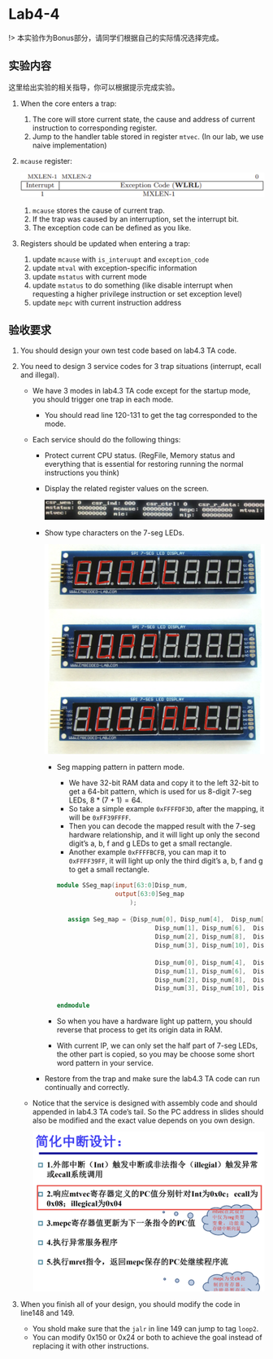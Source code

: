 # Lab4-4

!> 本实验作为Bonus部分，请同学们根据自己的实际情况选择完成。

## 实验内容

这里给出实验的相关指导，你可以根据提示完成实验。

1. When the core enters a trap:

   1. The core will store current state, the cause and address of current instruction to corresponding register.
   2. Jump to the handler table stored in register `mtvec`. (In our lab, we use naive implementation)

2. `mcause` register:

   ![Untitled](./assets/7_0.png)

   1. `mcause` stores the cause of current trap.
   2. If the trap was caused by an interruption, set the interrupt bit.
   3. The exception code can be defined as you like.

3. Registers should be updated when entering a trap:

   1. update `mcause` with `is_interuupt` and `exception_code`
   2. update `mtval` with exception-specific information
   3. update `mstatus` with current mode
   4. update `mstatus` to do something (like disable interrupt when requesting a higher privilege instruction or set exception level)
   5. update `mepc` with current instruction address

## 验收要求

1. You should design your own test code based on lab4.3 TA code.

2. You need to design 3 service codes for 3 trap situations (interrupt, ecall and illegal).

   - We have 3 modes in lab4.3 TA code except for the startup mode, you should trigger one trap in each mode.

     - You should read line 120-131 to get the tag corresponded to the mode.

   - Each service should do the following things:

     - Protect current CPU status. (RegFile, Memory status and everything that is essential for restoring running the normal instructions you think)

     - Display the related register values on the screen.

       ![Untitled](./assets/7_1.png)

     - Show type characters on the 7-seg LEDs.

       ![559CE51BB33F411099EC7C89AAAA1F6C.png](./assets/7_2.png)

       - Seg mapping pattern in pattern mode.

         - We have 32-bit RAM data and copy it to the left 32-bit to get a 64-bit pattern, which is used for us 8-digit 7-seg LEDs, $8*(7+1)=64$.
         - So take a simple example `0xFFFFDF3D`, after the mapping, it will be `0xFF39FFFF`.
         - Then you can decode the mapped result with the 7-seg hardware relationship, and it will light up only the second digit’s a, b, f and g LEDs to get a small rectangle.
         - Another example `0xFFFFBCFB`, you can map it to `0xFFFF39FF`, it will light up only the third digit’s a, b, f and g to get a small rectangle.

         ```verilog
         module SSeg_map(input[63:0]Disp_num, 
                         output[63:0]Seg_map
         					 );
         
            assign Seg_map = {Disp_num[0], Disp_num[4],  Disp_num[16], Disp_num[25], Disp_num[17], Disp_num[5],  Disp_num[12], Disp_num[24], 							 
         							Disp_num[1], Disp_num[6],  Disp_num[18], Disp_num[27], Disp_num[19], Disp_num[7],  Disp_num[13], Disp_num[26], 
         							Disp_num[2], Disp_num[8],  Disp_num[20], Disp_num[29], Disp_num[21], Disp_num[9],  Disp_num[14], Disp_num[28], 
         							Disp_num[3], Disp_num[10], Disp_num[22], Disp_num[31], Disp_num[23], Disp_num[11], Disp_num[15], Disp_num[30],
         							                                                                                   
         							Disp_num[0], Disp_num[4],  Disp_num[16], Disp_num[25], Disp_num[17], Disp_num[5],  Disp_num[12], Disp_num[24], 
         							Disp_num[1], Disp_num[6],  Disp_num[18], Disp_num[27], Disp_num[19], Disp_num[7],  Disp_num[13], Disp_num[26], 
         							Disp_num[2], Disp_num[8],  Disp_num[20], Disp_num[29], Disp_num[21], Disp_num[9],  Disp_num[14], Disp_num[28], 
         							Disp_num[3], Disp_num[10], Disp_num[22], Disp_num[31], Disp_num[23], Disp_num[11], Disp_num[15], Disp_num[30]};
         	            
         endmodule
         ```

       - So when you have a hardware light up pattern, you should reverse that process to get its origin data in RAM.

       - With current IP, we can only set the half part of 7-seg LEDs, the other part is copied, so you may be choose some short word pattern in your service.

     - Restore from the trap and make sure the lab4.3 TA code can run continually and correctly.

   - Notice that the service is designed with assembly code and should appended in lab4.3 TA code’s tail. So the PC address in slides should also be modified and the exact value depends on you own design.

     ![Untitled](./assets/7_3.png)

3. When you finish all of your design, you should modify the code in line148 and 149.

   - You shold make sure that the `jalr` in line 149 can jump to tag `loop2`.
   - You can modify 0x150 or 0x24 or both to achieve the goal instead of replacing it with other instructions.